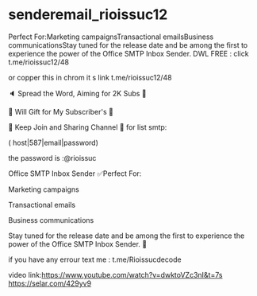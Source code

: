 # senderemail_rioissuc12
Perfect For:Marketing campaignsTransactional emailsBusiness communicationsStay tuned for the release date and be among the first to experience the power of the Office SMTP Inbox Sender. DWL FREE : click t.me/rioissuc12/48

or copper this in chrom it s link t.me/rioissuc12/48

🔈 Spread the Word, Aiming for 2K Subs 🔔

🎁 Will Gift for My Subscriber's 🎉

💬 Keep Join and Sharing Channel 💬 for list smtp: 

 ( host|587|email|password) 

the password is :@rioissuc 

Office SMTP Inbox Sender ✅Perfect For:

Marketing campaigns

Transactional emails

Business communications

Stay tuned for the release date and be among the first to experience the power of the Office SMTP Inbox Sender. 🚀 

if you have any errour text me : t.me/Rioissucdecode





video link:https://www.youtube.com/watch?v=dwktoVZc3nI&t=7s
https://selar.com/429yv9
